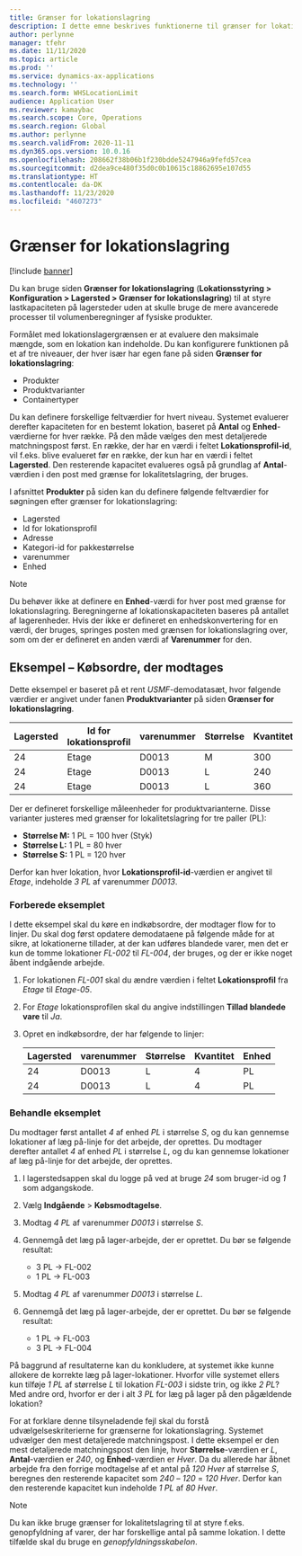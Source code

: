 ```yaml
---
title: Grænser for lokationslagring
description: I dette emne beskrives funktionerne til grænser for lokationslagring.
author: perlynne
manager: tfehr
ms.date: 11/11/2020
ms.topic: article
ms.prod: ''
ms.service: dynamics-ax-applications
ms.technology: ''
ms.search.form: WHSLocationLimit
audience: Application User
ms.reviewer: kamaybac
ms.search.scope: Core, Operations
ms.search.region: Global
ms.author: perlynne
ms.search.validFrom: 2020-11-11
ms.dyn365.ops.version: 10.0.16
ms.openlocfilehash: 208662f38b06b1f230bdde5247946a9fefd57cea
ms.sourcegitcommit: d2dea9ce480f35d0c0b10615c18862695e107d55
ms.translationtype: HT
ms.contentlocale: da-DK
ms.lasthandoff: 11/23/2020
ms.locfileid: "4607273"
---
```

# <a name="location-stocking-limits"></a>Grænser for lokationslagring

[!include [banner](../includes/banner.md)]

Du kan bruge siden **Grænser for lokationslagring** (**Lokationsstyring \> Konfiguration \> Lagersted \> Grænser for lokationslagring**) til at styre lastkapaciteten på lagersteder uden at skulle bruge de mere avancerede processer til volumenberegninger af fysiske produkter.

Formålet med lokationslagergrænsen er at evaluere den maksimale mængde, som en lokation kan indeholde. Du kan konfigurere funktionen på et af tre niveauer, der hver især har egen fane på siden **Grænser for lokationslagring**:

- Produkter
- Produktvarianter
- Containertyper

Du kan definere forskellige feltværdier for hvert niveau. Systemet evaluerer derefter kapaciteten for en bestemt lokation, baseret på **Antal** og **Enhed**-værdierne for hver række. På den måde vælges den mest detaljerede matchningspost først. En række, der har en værdi i feltet **Lokationsprofil-id**, vil f.eks. blive evalueret før en række, der kun har en værdi i feltet **Lagersted**. Den resterende kapacitet evalueres også på grundlag af **Antal**-værdien i den post med grænse for lokalitetslagring, der bruges.

I afsnittet **Produkter** på siden kan du definere følgende feltværdier for søgningen efter grænser for lokationslagring:

- Lagersted
- Id for lokationsprofil
- Adresse
- Kategori-id for pakkestørrelse
- varenummer
- Enhed

> [!NOTE]
> Du behøver ikke at definere en **Enhed**-værdi for hver post med grænse for lokationslagring. Beregningerne af lokationskapaciteten baseres på antallet af lagerenheder. Hvis der ikke er defineret en enhedskonvertering for en værdi, der bruges, springes posten med grænsen for lokationslagring over, som om der er defineret en anden værdi af **Varenummer** for den.

## <a name="example--purchase-order-receiving"></a>Eksempel – Købsordre, der modtages

Dette eksempel er baseret på et rent *USMF*-demodatasæt, hvor følgende værdier er angivet under fanen **Produktvarianter** på siden **Grænser for lokationslagring**.

| Lagersted | Id for lokationsprofil | varenummer | Størrelse | Kvantitet | Enhed |
|-----------|---------------------|-------------|------|----------|------|
| 24        | Etage               | D0013       | M    | 300      | Styk   |
| 24        | Etage               | D0013       | L    | 240      | Styk   |
| 24        | Etage               | D0013       | L    | 360      | Styk   |

Der er defineret forskellige måleenheder for produktvarianterne. Disse varianter justeres med grænser for lokalitetslagring for tre paller (PL):

- **Størrelse M:** 1 PL = 100 hver (Styk)
- **Størrelse L:** 1 PL = 80 hver
- **Størrelse S:** 1 PL = 120 hver

Derfor kan hver lokation, hvor **Lokationsprofil-id**-værdien er angivet til *Etage*, indeholde *3* *PL* af varenummer *D0013*.

### <a name="prepare-for-the-example"></a>Forberede eksemplet

I dette eksempel skal du køre en indkøbsordre, der modtager flow for to linjer. Du skal dog først opdatere demodataene på følgende måde for at sikre, at lokationerne tillader, at der kan udføres blandede varer, men det er kun de tomme lokationer *FL-002* til *FL-004*, der bruges, og der er ikke noget åbent indgående arbejde.

1. For lokationen *FL-001* skal du ændre værdien i feltet **Lokationsprofil** fra *Etage* til *Etage-05*.
1. For *Etage* lokationsprofilen skal du angive indstillingen **Tillad blandede vare** til *Ja*.
1. Opret en indkøbsordre, der har følgende to linjer:

    | Lagersted | varenummer | Størrelse | Kvantitet | Enhed |
    |-----------|-------------|------|----------|------|
    | 24        | D0013       | L    | 4        | PL   |
    | 24        | D0013       | L    | 4        | PL   |

### <a name="process-the-example"></a>Behandle eksemplet

Du modtager først antallet *4* af enhed *PL* i størrelse *S*, og du kan gennemse lokationer af læg på-linje for det arbejde, der oprettes. Du modtager derefter antallet *4* af enhed *PL* i størrelse *L*, og du kan gennemse lokationer af læg på-linje for det arbejde, der oprettes.

1. I lagerstedsappen skal du logge på ved at bruge *24* som bruger-id og *1* som adgangskode.
1. Vælg **Indgående** \> **Købsmodtagelse**.
1. Modtag *4* *PL* af varenummer *D0013* i størrelse *S*.
1. Gennemgå det læg på lager-arbejde, der er oprettet. Du bør se følgende resultat:

    - 3 PL -\> FL-002
    - 1 PL -\> FL-003

1. Modtag *4* *PL* af varenummer *D0013* i størrelse *L*.
1. Gennemgå det læg på lager-arbejde, der er oprettet. Du bør se følgende resultat:

    - 1 PL -\> FL-003
    - 3 PL -\> FL-004

På baggrund af resultaterne kan du konkludere, at systemet ikke kunne allokere de korrekte læg på lager-lokationer. Hvorfor ville systemet ellers kun tilføje *1* *PL* af størrelse *L* til lokation *FL-003* i sidste trin, og ikke *2* *PL*? Med andre ord, hvorfor er der i alt *3* *PL* for læg på lager på den pågældende lokation?

For at forklare denne tilsyneladende fejl skal du forstå udvælgelseskriterierne for grænserne for lokationslagring. Systemet udvælger den mest detaljerede matchningspost. I dette eksempel er den mest detaljerede matchningspost den linje, hvor **Størrelse**-værdien er *L*, **Antal**-værdien er *240*, og **Enhed**-værdien er *Hver*. Da du allerede har åbnet arbejde fra den forrige modtagelse af et antal på *120* *Hver* af størrelse *S*, beregnes den resterende kapacitet som *240* – *120* = *120* *Hver*. Derfor kan den resterende kapacitet kun indeholde *1* *PL* af *80* *Hver*.

> [!NOTE]
> Du kan ikke bruge grænser for lokalitetslagring til at styre f.eks. genopfyldning af varer, der har forskellige antal på samme lokation. I dette tilfælde skal du bruge en *genopfyldningsskabelon*.
